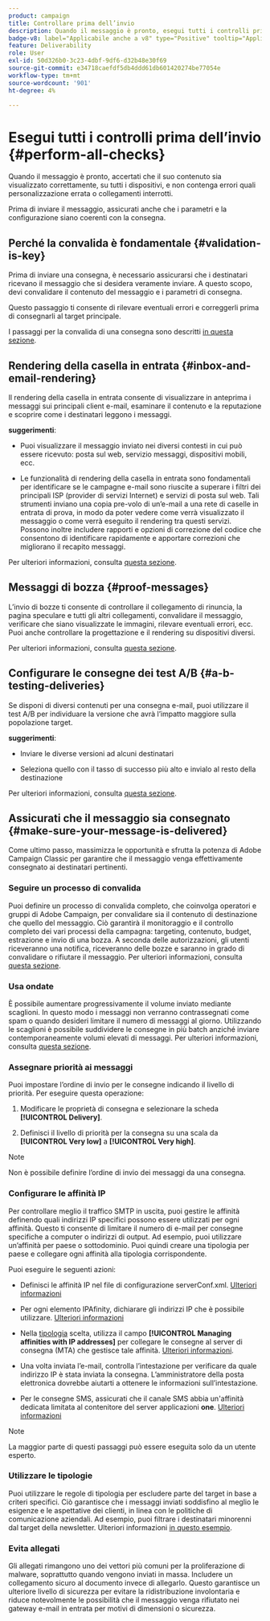 ```yaml
---
product: campaign
title: Controllare prima dell’invio
description: Quando il messaggio è pronto, esegui tutti i controlli prima di inviarlo
badge-v8: label="Applicabile anche a v8" type="Positive" tooltip="Applicabile anche a Campaign v8"
feature: Deliverability
role: User
exl-id: 50d326b0-3c23-4dbf-9df6-d32b48e30f69
source-git-commit: e34718caefdf5db4ddd61db601420274be77054e
workflow-type: tm+mt
source-wordcount: '901'
ht-degree: 4%

---
```


# Esegui tutti i controlli prima dell’invio {#perform-all-checks}

Quando il messaggio è pronto, accertati che il suo contenuto sia visualizzato correttamente, su tutti i dispositivi, e non contenga errori quali personalizzazione errata o collegamenti interrotti.

Prima di inviare il messaggio, assicurati anche che i parametri e la configurazione siano coerenti con la consegna.

## Perché la convalida è fondamentale {#validation-is-key}

Prima di inviare una consegna, è necessario assicurarsi che i destinatari ricevano il messaggio che si desidera veramente inviare. A questo scopo, devi convalidare il contenuto del messaggio e i parametri di consegna.

Questo passaggio ti consente di rilevare eventuali errori e correggerli prima di consegnarli al target principale.

I passaggi per la convalida di una consegna sono descritti [in questa sezione](steps-validating-the-delivery.md).

## Rendering della casella in entrata {#inbox-and-email-rendering}

Il rendering della casella in entrata consente di visualizzare in anteprima i messaggi sui principali client e-mail, esaminare il contenuto e la reputazione e scoprire come i destinatari leggono i messaggi.

**suggerimenti**:

* Puoi visualizzare il messaggio inviato nei diversi contesti in cui può essere ricevuto: posta sul web, servizio messaggi, dispositivi mobili, ecc.

* Le funzionalità di rendering della casella in entrata sono fondamentali per identificare se le campagne e-mail sono riuscite a superare i filtri dei principali ISP (provider di servizi Internet) e servizi di posta sul web. Tali strumenti inviano una copia pre-volo di un’e-mail a una rete di caselle in entrata di prova, in modo da poter vedere come verrà visualizzato il messaggio o come verrà eseguito il rendering tra questi servizi. Possono inoltre includere rapporti e opzioni di correzione del codice che consentono di identificare rapidamente e apportare correzioni che migliorano il recapito messaggi.

Per ulteriori informazioni, consulta [questa sezione](inbox-rendering.md).

## Messaggi di bozza {#proof-messages}

L’invio di bozze ti consente di controllare il collegamento di rinuncia, la pagina speculare e tutti gli altri collegamenti, convalidare il messaggio, verificare che siano visualizzate le immagini, rilevare eventuali errori, ecc. Puoi anche controllare la progettazione e il rendering su dispositivi diversi.

Per ulteriori informazioni, consulta [questa sezione](steps-validating-the-delivery.md#sending-a-proof).

## Configurare le consegne dei test A/B {#a-b-testing-deliveries}

Se disponi di diversi contenuti per una consegna e-mail, puoi utilizzare il test A/B per individuare la versione che avrà l’impatto maggiore sulla popolazione target.

**suggerimenti**:

* Inviare le diverse versioni ad alcuni destinatari

* Seleziona quello con il tasso di successo più alto e invialo al resto della destinazione

Per ulteriori informazioni, consulta [questa sezione](get-started-a-b-testing.md).

## Assicurati che il messaggio sia consegnato {#make-sure-your-message-is-delivered}

Come ultimo passo, massimizza le opportunità e sfrutta la potenza di Adobe Campaign Classic per garantire che il messaggio venga effettivamente consegnato ai destinatari pertinenti.

### Seguire un processo di convalida

Puoi definire un processo di convalida completo, che coinvolga operatori e gruppi di Adobe Campaign, per convalidare sia il contenuto di destinazione che quello del messaggio. Ciò garantirà il monitoraggio e il controllo completo dei vari processi della campagna: targeting, contenuto, budget, estrazione e invio di una bozza. A seconda delle autorizzazioni, gli utenti riceveranno una notifica, riceveranno delle bozze e saranno in grado di convalidare o rifiutare il messaggio. Per ulteriori informazioni, consulta [questa sezione](../../campaign/using/marketing-campaign-approval.md).

### Usa ondate

È possibile aumentare progressivamente il volume inviato mediante scaglioni. In questo modo i messaggi non verranno contrassegnati come spam o quando desideri limitare il numero di messaggi al giorno. Utilizzando le scaglioni è possibile suddividere le consegne in più batch anziché inviare contemporaneamente volumi elevati di messaggi. Per ulteriori informazioni, consulta [questa sezione](steps-sending-the-delivery.md#sending-using-multiple-waves).

### Assegnare priorità ai messaggi

Puoi impostare l’ordine di invio per le consegne indicando il livello di priorità. Per eseguire questa operazione:

1. Modificare le proprietà di consegna e selezionare la scheda **[!UICONTROL Delivery]**.

1. Definisci il livello di priorità per la consegna su una scala da **[!UICONTROL Very low]** a **[!UICONTROL Very high]**.

>[!NOTE]
>
>Non è possibile definire l’ordine di invio dei messaggi da una consegna.

### Configurare le affinità IP

Per controllare meglio il traffico SMTP in uscita, puoi gestire le affinità definendo quali indirizzi IP specifici possono essere utilizzati per ogni affinità. Questo ti consente di limitare il numero di e-mail per consegne specifiche a computer o indirizzi di output. Ad esempio, puoi utilizzare un’affinità per paese o sottodominio. Puoi quindi creare una tipologia per paese e collegare ogni affinità alla tipologia corrispondente.

Puoi eseguire le seguenti azioni:

* Definisci le affinità IP nel file di configurazione serverConf.xml. [Ulteriori informazioni](../../installation/using/configuring-campaign-server.md#managing-outbound-smtp-traffic-with-affinities)

* Per ogni elemento IPAfinity, dichiarare gli indirizzi IP che è possibile utilizzare. [Ulteriori informazioni](../../installation/using/email-deliverability.md#list-of-ip-addresses-to-use)

* Nella [tipologia](../../campaign-opt/using/about-campaign-typologies.md) scelta, utilizza il campo **[!UICONTROL Managing affinities with IP addresses]** per collegare le consegne al server di consegna (MTA) che gestisce tale affinità. [Ulteriori informazioni](../../campaign-opt/using/applying-rules.md#control-outgoing-smtp-traffic).

* Una volta inviata l’e-mail, controlla l’intestazione per verificare da quale indirizzo IP è stata inviata la consegna. L’amministratore della posta elettronica dovrebbe aiutarti a ottenere le informazioni sull’intestazione.

* Per le consegne SMS, assicurati che il canale SMS abbia un&#39;affinità dedicata limitata al contenitore del server applicazioni **one**. [Ulteriori informazioni](../../installation/using/configure-delivery-settings.md#managing-outbound-smtp-traffic-with-affinities)

>[!NOTE]
>
>La maggior parte di questi passaggi può essere eseguita solo da un utente esperto.

### Utilizzare le tipologie

Puoi utilizzare le regole di tipologia per escludere parte del target in base a criteri specifici. Ciò garantisce che i messaggi inviati soddisfino al meglio le esigenze e le aspettative dei clienti, in linea con le politiche di comunicazione aziendali. Ad esempio, puoi filtrare i destinatari minorenni dal target della newsletter. Ulteriori informazioni [in questo esempio](../../campaign-opt/using/filtering-rules.md).

### Evita allegati

Gli allegati rimangono uno dei vettori più comuni per la proliferazione di malware, soprattutto quando vengono inviati in massa. Includere un collegamento sicuro al documento invece di allegarlo. Questo garantisce un ulteriore livello di sicurezza per evitare la ridistribuzione involontaria e riduce notevolmente le possibilità che il messaggio venga rifiutato nei gateway e-mail in entrata per motivi di dimensioni o sicurezza.
